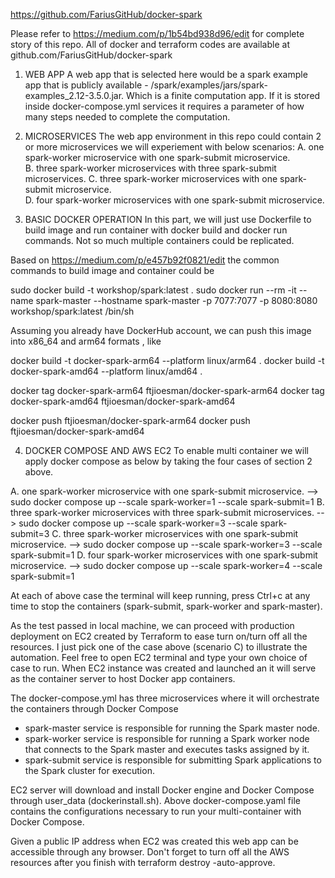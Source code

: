 https://github.com/FariusGitHub/docker-spark

Please refer to https://medium.com/p/1b54bd938d96/edit for complete story of this repo.
All of docker and terraform codes are available at github.com/FariusGitHub/docker-spark

1. WEB APP
A web app that is selected here would be a spark example app that is publicly available - /spark/examples/jars/spark-examples_2.12-3.5.0.jar.
Which is a finite computation app. If it is stored inside docker-compose.yml services it requires a parameter of how many steps needed to complete the computation.


2. MICROSERVICES
The web app environment in this repo could contain 2 or more microservices we will experiement with below scenarios: 
A.   one spark-worker microservice  with one   spark-submit microservice.   
B. three spark-worker microservices with three spark-submit microservices. 
C. three spark-worker microservices with one   spark-submit microservice.  
D.  four spark-worker microservices with one   spark-submit microservice.  


3. BASIC DOCKER OPERATION 
In this part, we will just use Dockerfile to build image and run container with docker build and docker run commands.
Not so much multiple containers could be replicated.

Based on https://medium.com/p/e457b92f0821/edit the common commands to build image and container could be

sudo docker build -t workshop/spark:latest .
sudo docker run --rm -it --name spark-master --hostname spark-master -p 7077:7077 -p 8080:8080 workshop/spark:latest /bin/sh

Assuming you already have DockerHub account, we can push this image into x86_64 and arm64 formats , like

docker build -t docker-spark-arm64 --platform linux/arm64 .
docker build -t docker-spark-amd64 --platform linux/amd64 .

docker tag docker-spark-arm64 ftjioesman/docker-spark-arm64
docker tag docker-spark-amd64 ftjioesman/docker-spark-amd64

docker push ftjioesman/docker-spark-arm64
docker push ftjioesman/docker-spark-amd64


4. DOCKER COMPOSE AND AWS EC2 
To enable multi container we will apply docker compose as below by taking the four cases of section 2 above. 

A.   one spark-worker microservice  with one   spark-submit microservice.  --> sudo docker compose up --scale spark-worker=1 --scale spark-submit=1 
B. three spark-worker microservices with three spark-submit microservices. --> sudo docker compose up --scale spark-worker=3 --scale spark-submit=3
C. three spark-worker microservices with one   spark-submit microservice.  --> sudo docker compose up --scale spark-worker=3 --scale spark-submit=1
D.  four spark-worker microservices with one   spark-submit microservice.  --> sudo docker compose up --scale spark-worker=4 --scale spark-submit=1

At each of above case the terminal will keep running, press Ctrl+c at any time to stop the containers (spark-submit, spark-worker and spark-master).

As the test passed in local machine, we can proceed with production deployment on EC2 created by Terraform to ease turn on/turn off all the resources.
I just pick one of the case above (scenario C) to illustrate the automation. Feel free to open EC2 terminal and type your own choice of case to run.
When EC2 instance was created and launched an it will serve as the container server to host Docker app containers.

The docker-compose.yml has three microservices where it will orchestrate the containers through Docker Compose 
- spark-master service is responsible for running the Spark master node. 
- spark-worker service is responsible for running a Spark worker node that connects to the Spark master and executes tasks assigned by it.
- spark-submit service is responsible for submitting Spark applications to the Spark cluster for execution.

EC2 server will download and install Docker engine and Docker Compose through user_data (dockerinstall.sh).
Above docker-compose.yaml file contains the configurations necessary to run your multi-container with Docker Compose.

Given a public IP address when EC2 was created this web app can be accessible through any browser.
Don't forget to turn off all the AWS resources after you finish with terraform destroy -auto-approve.
